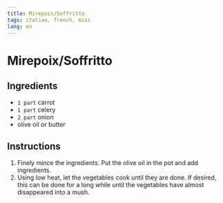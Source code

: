 ```yaml
---
title: Mirepoix/Soffritto
tags: italian, french, misc
lang: en
---
```


# Mirepoix/Soffritto

## Ingredients

* `1 part` carrot
* `1 part` celery
* `2 part` onion
* olive oil or butter

## Instructions

1. Finely mince the ingredients. Put the olive oil in the pot and add ingredients.
2. Using low heat, let the vegetables cook until they are done. If desired, this can be done for a long while until the vegetables have almost disappeared into a mush.
